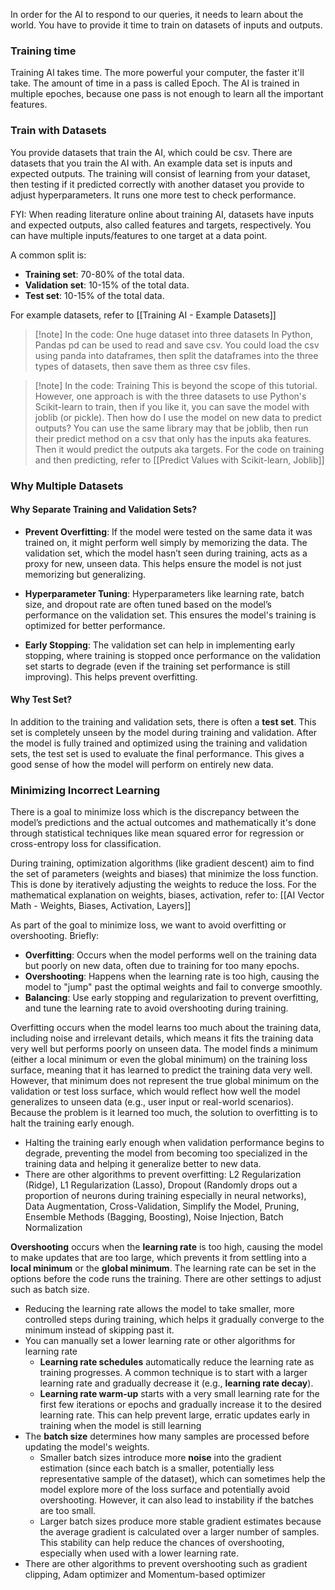 In order for the AI to respond to our queries, it needs to learn about the world. You have to provide it time to train on datasets of inputs and outputs.
### Training time

Training AI takes time. The more powerful your computer, the faster it'll take. The amount of time in a pass is called Epoch. The AI is trained in multiple epoches, because one pass is not enough to learn all the important features.

### Train with Datasets

You provide datasets that train the AI, which could be csv. There are datasets that you train the AI with. An example data set is inputs and expected outputs. The training will consist of learning from your dataset, then testing if it predicted correctly with another dataset you provide to adjust hyperparameters. It runs one more test to check performance. 

FYI: When reading literature online about training AI, datasets have inputs and expected outputs, also called features and targets, respectively. You can have multiple inputs/features to one target at a data point.

A common split is:
- **Training set**: 70-80% of the total data.
- **Validation set**: 10-15% of the total data.
- **Test set**: 10-15% of the total data.

For example datasets, refer to [[Training AI - Example Datasets]]

> [!note] In the code: One huge dataset into three datasets
> In Python, Pandas pd can be used to read and save csv. You could load the csv using panda into dataframes, then split the dataframes into the three types of datasets, then save them as three csv files.


> [!note] In the code: Training
> This is beyond the scope of this tutorial. However, one approach is with the three datasets to use Python's Scikit-learn to train, then if you like it, you can save the model with joblib (or pickle). Then how do I use the model on new data to predict outputs? You can use the same library may that be joblib, then run their predict method on a csv that only has the inputs aka features. Then it would predict the outputs aka targets. For the code on training and then predicting, refer to [[Predict Values with Scikit-learn, Joblib]]


### Why Multiple Datasets

#### Why Separate Training and Validation Sets?

- **Prevent Overfitting**: If the model were tested on the same data it was trained on, it might perform well simply by memorizing the data. The validation set, which the model hasn’t seen during training, acts as a proxy for new, unseen data. This helps ensure the model is not just memorizing but generalizing.
    
- **Hyperparameter Tuning**: Hyperparameters like learning rate, batch size, and dropout rate are often tuned based on the model’s performance on the validation set. This ensures the model's training is optimized for better performance.
    
- **Early Stopping**: The validation set can help in implementing early stopping, where training is stopped once performance on the validation set starts to degrade (even if the training set performance is still improving). This helps prevent overfitting.
#### Why Test Set?

In addition to the training and validation sets, there is often a **test set**. This set is completely unseen by the model during training and validation. After the model is fully trained and optimized using the training and validation sets, the test set is used to evaluate the final performance. This gives a good sense of how the model will perform on entirely new data.

### Minimizing Incorrect Learning

There is a goal to minimize loss which is the discrepancy between the model’s predictions and the actual outcomes and mathematically it's done through statistical techniques like mean squared error for regression or cross-entropy loss for classification.

During training, optimization algorithms (like gradient descent) aim to find the set of parameters (weights and biases) that minimize the loss function. This is done by iteratively adjusting the weights to reduce the loss. For the mathematical explanation on weights, biases, activation, refer to: [[AI Vector Math - Weights, Biases, Activation, Layers]]

As part of the goal to minimize loss, we want to avoid overfitting or overshooting. Briefly:
- **Overfitting**: Occurs when the model performs well on the training data but poorly on new data, often due to training for too many epochs.
- **Overshooting**: Happens when the learning rate is too high, causing the model to "jump" past the optimal weights and fail to converge smoothly.
- **Balancing**: Use early stopping and regularization to prevent overfitting, and tune the learning rate to avoid overshooting during training.

Overfitting occurs when the model learns too much about the training data, including noise and irrelevant details, which means it fits the training data very well but performs poorly on unseen data. The model finds a minimum (either a local minimum or even the global minimum) on the training loss surface, meaning that it has learned to predict the training data very well. However, that minimum does not represent the true global minimum on the validation or test loss surface, which would reflect how well the model generalizes to unseen data (e.g., user input or real-world scenarios). Because the problem is it learned too much, the solution to overfitting is to halt the training early enough.
- Halting the training early enough when validation performance begins to degrade, preventing the model from becoming too specialized in the training data and helping it generalize better to new data. 
- There are other algorithms to prevent overfitting: L2 Regularization (Ridge), L1 Regularization (Lasso), Dropout (Randomly drops out a proportion of neurons during training especially in neural networks), Data Augmentation, Cross-Validation, Simplify the Model, Pruning, Ensemble Methods (Bagging, Boosting), Noise Injection, Batch Normalization

**Overshooting** occurs when the **learning rate** is too high, causing the model to make updates that are too large, which prevents it from settling into a **local minimum** or the **global minimum**. The learning rate can be set in the options before the code runs the training. There are other settings to adjust such as batch size.
- Reducing the learning rate allows the model to take smaller, more controlled steps during training, which helps it gradually converge to the minimum instead of skipping past it.
- You can manually set a lower learning rate or other algorithms for learning rate
	- **Learning rate schedules** automatically reduce the learning rate as training progresses. A common technique is to start with a larger learning rate and gradually decrease it (e.g., **learning rate decay**).
	- **Learning rate warm-up** starts with a very small learning rate for the first few iterations or epochs and gradually increase it to the desired learning rate. This can help prevent large, erratic updates early in training when the model is still learning
- The **batch size** determines how many samples are processed before updating the model's weights. 
	- Smaller batch sizes introduce more **noise** into the gradient estimation (since each batch is a smaller, potentially less representative sample of the dataset), which can sometimes help the model explore more of the loss surface and potentially avoid overshooting. However, it can also lead to instability if the batches are too small. 
	- Larger batch sizes produce more stable gradient estimates because the average gradient is calculated over a larger number of samples. This stability can help reduce the chances of overshooting, especially when used with a lower learning rate.
- There are other algorithms to prevent overshooting such as gradient clipping, Adam optimizer and Momentum-based optimizer
